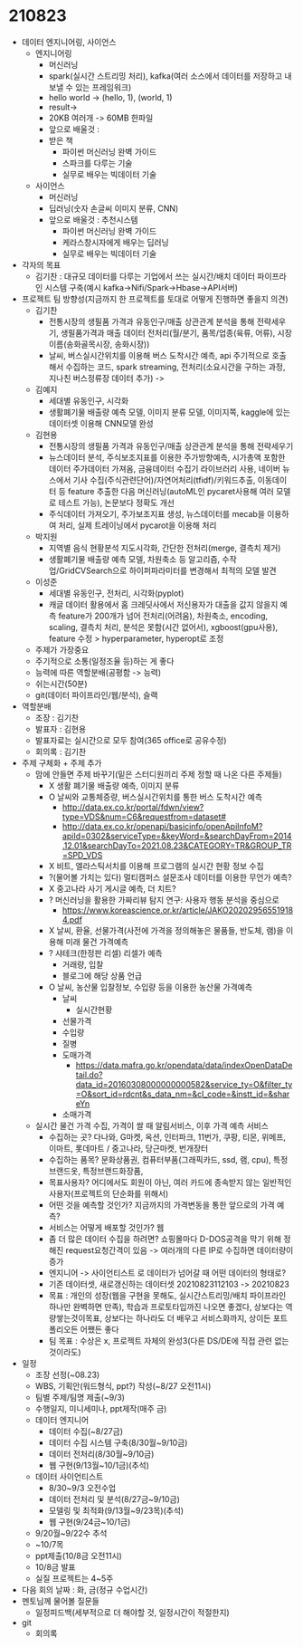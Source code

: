 # 210823
* 데이터 엔지니어링, 사이언스
  * 엔지니어링
    * 머신러닝
    * spark(실시간 스트리밍 처리), kafka(여러 소스에서 데이터를 저장하고 내보낼 수 있는 프레임워크)
    * hello world -> (hello, 1), (world, 1)
    * result->
    * 20KB 여러개 -> 60MB 한파일
    * 앞으로 배울것 : 
    * 받은 책
      * 파이썬 머신러닝 완벽 가이드
      * 스파크를 다루는 기술
      * 실무로 배우는 빅데이터 기술
  * 사이언스
    * 머신러닝
    * 딥러닝(숫자 손글씨 이미지 분류, CNN)
    * 앞으로 배울것 : 추천시스템
      * 파이썬 머신러닝 완벽 가이드
      * 케라스창시자에게 배우는 딥러닝
      * 실무로 배우는 빅데이터 기술
* 각자의 목표
  * 김기찬 : 대규모 데이터를 다루는 기업에서 쓰는 실시간/배치 데이터 파이프라인 시스템 구축(예시 kafka->Nifi/Spark->Hbase->API서버)
* 프로젝트 팀 방향성(지금까지 한 프로젝트를 토대로 어떻게 진행하면 좋을지 의견)
  * 김기찬
    * 전통시장의 생필품 가격과 유동인구/매출 상관관계 분석을 통해 전략세우기, 생필품가격과 매출 데이터 전처리(월/분기, 품목/업종(육류, 어류), 시장이름(송화골목시장, 송화시장))
    * 날씨, 버스실시간위치를 이용해 버스 도착시간 예측, api 주기적으로 호출해서 수집하는 코드, spark streaming, 전처리(소요시간을 구하는 과정, 지나친 버스정류장 데이터 추가) -> 
  * 김예지
    * 세대별 유동인구, 시각화
    * 생활폐기물 배출량 예측 모델, 이미지 분류 모델, 이미지쪽, kaggle에 있는 데이터셋 이용해 CNN모델 완성
  * 김현용
    * 전통시장의 생필품 가격과 유동인구/매출 상관관계 분석을 통해 전략세우기
    * 뉴스데이터 분석, 주식보조지표를 이용한 주가방향예측, 시가총액 포함한 데이터 주가데이터 가져옴, 금융데이터 수집기 라이브러리 사용, 네이버 뉴스에서 기사 수집(주식관련단어)/자연어처리(tfidf)/키워드추출, 이동데이터 등 feature 추출한 다음 머신러닝(autoML인 pycaret사용해 여러 모델로 테스트 가능), 논문보다 정확도 개선
    * 주식데이터 가져오기, 주가보조지표 생성, 뉴스데이터를 mecab을 이용하여 처리, 실제 트레이닝에서 pycarot을 이용해 처리
  * 박지원
    * 지역별 음식 현황분석 지도시각화, 간단한 전처리(merge, 결측치 제거)
    * 생활폐기물 배출량 예측 모델, 차원축소 등 알고리즘, 수작업/GridCVSearch으로 하이퍼파라미터를 변경해서 최적의 모델 발견
  * 이성준
    * 세대별 유동인구, 전처리, 시각화(pyplot)
    * 캐글 데이터 활용에서 홈 크레딧사에서 저신용자가 대출을 값지 않을지 예측 feature가 200개가 넘어 전처리(어려움), 차원축소, encoding, scaling, 결측치 처리, 분석은 못함(시간 없어서), xgboost(gpu사용), feature 수정 > hyperparameter, hyperopt로 조정
  * 주제가 가장중요
  * 주기적으로 소통(일정조율 등)하는 게 좋다
  * 능력에 따른 역할분배(공평함 -> 능력)
  * 쉬는시간(50분)
  * git(데이터 파이프라인/웹/분석), 슬랙
* 역할분배
  * 조장 : 김기찬
  * 발표자 : 김현용
  * 발표자료는 실시간으로 모두 참여(365 office로 공유수정)
  * 회의록 : 김기찬
* 주제 구체화 + 주제 추가
  * 맘에 안들면 주제 바꾸기(밑은 스터디원끼리 주제 정할 때 나온 다른 주제들)
    * X 생활 폐기물 배출량 예측, 이미지 분류
    * O 날씨와 교통체증량, 버스실시간위치를 통한 버스 도착시간 예측
      * http://data.ex.co.kr/portal/fdwn/view?type=VDS&num=C6&requestfrom=dataset#
      * http://data.ex.co.kr/openapi/basicinfo/openApiInfoM?apiId=0302&serviceType=&keyWord=&searchDayFrom=2014.12.01&searchDayTo=2021.08.23&CATEGORY=TR&GROUP_TR=SPD_VDS
    * X 비트, 엘라스틱서치를 이용해 프로그램의 실시간 현황 정보 수집
    * ?(물어볼 가치는 있다) 멀티캠퍼스 설문조사 데이터를 이용한 무언가 예측?
    * X 중고나라 사기 게시글 예측, 더 치트?
    * ? 머신러닝을 활용한 가짜리뷰 탐지 연구: 사용자 행동 분석을 중심으로
      * https://www.koreascience.or.kr/article/JAKO202029565519184.pdf
    * X 날씨, 환율, 선물가격(사전에 가격을 정의해놓은 물품들, 반도체, 램)을 이용해 미래 물건 가격예측
    * ? 샤테크(한정판 리셀) 리셀가 예측
      * 거래량, 입찰
      * 블로그에 해당 상품 언급
    * O 날씨, 농산물 입찰정보, 수입량 등을 이용한 농산물 가격예측
      * 날씨
        * 실시간현황
      * 선물가격
      * 수입량
      * 질병
      * 도매가격
        * https://data.mafra.go.kr/opendata/data/indexOpenDataDetail.do?data_id=20160308000000000582&service_ty=O&filter_ty=O&sort_id=rdcnt&s_data_nm=&cl_code=&instt_id=&shareYn
      * 소매가격
  * 실시간 물건 가격 수집, 가격이 쌀 때 알림서비스, 이후 가격 예측 서비스
    * 수집하는 곳? 다나와, G마켓, 옥션, 인터파크, 11번가, 쿠팡, 티몬, 위메프, 이마트, 롯데마트 / 중고나라, 당근마켓, 번개장터
    * 수집하는 품목? 문화상품권, 컴퓨터부품(그래픽카드, ssd, 램, cpu), 특정브랜드옷, 특정브랜드화장품, 
    * 목표사용자? 어디에서도 회원이 아닌, 여러 카드에 종속받지 않는 일반적인 사용자(프로젝트의 단순화를 위해서)
    * 어떤 것을 예측할 것인가? 지금까지의 가격변동을 통한 앞으로의 가격 예측?
    * 서비스는 어떻게 배포할 것인가? 웹
    * 좀 더 많은 데이터 수집을 하려면? 쇼핑몰마다 D-DOS공격을 막기 위해 정해진 request요청간격이 있음 -> 여러개의 다른 IP로 수집하면 데이터량이 증가
    * 엔지니어 -> 사이언티스트 로 데이터가 넘어갈 때 어떤 데이터의 형태로?
    * 기존 데이터셋, 새로갱신하는 데이터셋 20210823112103 -> 20210823
    * 목표 : 개인의 성장(웹을 구현을 못해도, 실시간스트리밍/배치 파이프라인 하나만 완벽하면 만족), 학습과 프로토타입까진 나오면 좋겠다, 상보다는 역량쌓는것이목표, 상보다는 하나라도 더 배우고 서비스화까지, 상이든 포트폴리오든 어쨌든 좋다
    * 팀 목표 : 수상은 x, 프로젝트 자체의 완성3(다른 DS/DE에 직접 관련 없는 것이라도)
* 일정
  * 조장 선정(~08.23)
  * WBS, 기획안(워드형식, ppt?) 작성(~8/27 오전11시)
  * 팀별 주제/팀명 제출(~9/3)
  * 수행일지, 미니세미나, ppt제작(매주 금)
  * 데이터 엔지니어
    * 데이터 수집(~8/27금)
    * 데이터 수집 시스템 구축(8/30월~9/10금)
    * 데이터 전처리(8/30월~9/10금)
    * 웹 구현(9/13월~10/1금)(추석)
  * 데이터 사이언티스트
    * 8/30~9/3 오전수업
    * 데이터 전처리 및 분석(8/27금~9/10금)
    * 모델링 및 최적화(9/13월~9/23목)(추석)
    * 웹 구현(9/24금~10/1금)
  * 9/20월~9/22수 추석
  * ~10/7목
  * ppt제출(10/8금 오전11시)
  * 10/8금 발표
  * 실질 프로젝트는 4~5주
* 다음 회의 날짜 : 화, 금(정규 수업시간)
* 멘토님께 물어볼 질문들
  * 일정피드백(세부적으로 더 해야할 것, 일정시간이 적절한지)
* git
  * 회의록